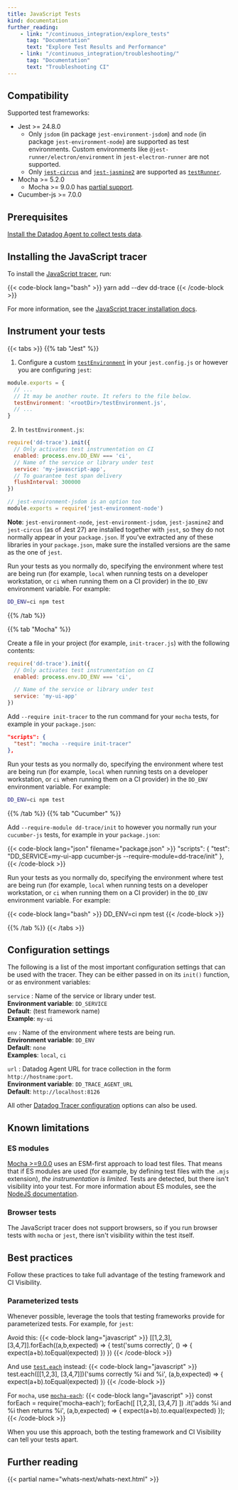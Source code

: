 ```yaml
---
title: JavaScript Tests
kind: documentation
further_reading:
    - link: "/continuous_integration/explore_tests"
      tag: "Documentation"
      text: "Explore Test Results and Performance"
    - link: "/continuous_integration/troubleshooting/"
      tag: "Documentation"
      text: "Troubleshooting CI"
---
```


## Compatibility

Supported test frameworks:
* Jest >= 24.8.0
  * Only `jsdom` (in package `jest-environment-jsdom`) and `node` (in package `jest-environment-node`) are supported as test environments. Custom environments like `@jest-runner/electron/environment` in `jest-electron-runner` are not supported.
  * Only [`jest-circus`][1] and [`jest-jasmine2`][2] are supported as [`testRunner`][3].
* Mocha >= 5.2.0
  * Mocha >= 9.0.0 has [partial support](#known-limitations).
* Cucumber-js >= 7.0.0

## Prerequisites

[Install the Datadog Agent to collect tests data][4].

## Installing the JavaScript tracer

To install the [JavaScript tracer][5], run:

{{< code-block lang="bash" >}}
yarn add --dev dd-trace
{{< /code-block >}}

For more information, see the [JavaScript tracer installation docs][6].

## Instrument your tests

{{< tabs >}}
{{% tab "Jest" %}}

1. Configure a custom [`testEnvironment`][1] in your `jest.config.js` or however you are configuring `jest`:

```javascript
module.exports = {
  // ...
  // It may be another route. It refers to the file below.
  testEnvironment: '<rootDir>/testEnvironment.js',
  // ...
}
```

2. In `testEnvironment.js`:

```javascript
require('dd-trace').init({
  // Only activates test instrumentation on CI
  enabled: process.env.DD_ENV === 'ci',
  // Name of the service or library under test
  service: 'my-javascript-app',
  // To guarantee test span delivery
  flushInterval: 300000
})

// jest-environment-jsdom is an option too
module.exports = require('jest-environment-node')
```

<div class="alert alert-warning"><strong>Note</strong>: <code>jest-environment-node</code>, <code>jest-environment-jsdom</code>, <code>jest-jasmine2</code> and <code>jest-circus</code> (as of Jest 27) are installed together with <code>jest</code>, so they do not normally appear in your <code>package.json</code>. If you've extracted any of these libraries in your <code>package.json</code>, make sure the installed versions are the same as the one of <code>jest</code>.</div>

Run your tests as you normally do, specifying the environment where test are being run (for example, `local` when running tests on a developer workstation, or `ci` when running them on a CI provider) in the `DD_ENV` environment variable. For example:

```bash
DD_ENV=ci npm test
```


[1]: https://jestjs.io/docs/en/configuration#testenvironment-string
{{% /tab %}}

{{% tab "Mocha" %}}

Create a file in your project (for example, `init-tracer.js`) with the following contents:

```javascript
require('dd-trace').init({
  // Only activates test instrumentation on CI
  enabled: process.env.DD_ENV === 'ci',

  // Name of the service or library under test
  service: 'my-ui-app'
})
```

Add `--require init-tracer` to the run command for your `mocha` tests, for example in your `package.json`:

```json
"scripts": {
  "test": "mocha --require init-tracer"
},
```

Run your tests as you normally do, specifying the environment where test are being run (for example, `local` when running tests on a developer workstation, or `ci` when running them on a CI provider) in the `DD_ENV` environment variable. For example:

```bash
DD_ENV=ci npm test
```

{{% /tab %}}
{{% tab "Cucumber" %}}

Add `--require-module dd-trace/init` to however you normally run your `cucumber-js` tests, for example in your `package.json`:

{{< code-block lang="json" filename="package.json" >}}
"scripts": {
  "test": "DD_SERVICE=my-ui-app cucumber-js --require-module=dd-trace/init"
},
{{< /code-block >}}

Run your tests as you normally do, specifying the environment where test are being run (for example, `local` when running tests on a developer workstation, or `ci` when running them on a CI provider) in the `DD_ENV` environment variable. For example:

{{< code-block lang="bash" >}}
DD_ENV=ci npm test
{{< /code-block >}}

{{% /tab %}}
{{< /tabs >}}

## Configuration settings

The following is a list of the most important configuration settings that can be used with the tracer. They can be either passed in on its `init()` function, or as environment variables:

`service`
: Name of the service or library under test.<br/>
**Environment variable**: `DD_SERVICE`<br/>
**Default**: (test framework name)<br/>
**Example**: `my-ui`

`env`
: Name of the environment where tests are being run.<br/>
**Environment variable**: `DD_ENV`<br/>
**Default**: `none`<br/>
**Examples**: `local`, `ci`

`url`
: Datadog Agent URL for trace collection in the form `http://hostname:port`.<br/>
**Environment variable**: `DD_TRACE_AGENT_URL`<br/>
**Default**: `http://localhost:8126`

All other [Datadog Tracer configuration][7] options can also be used.


## Known limitations

### ES modules
[Mocha >=9.0.0][8] uses an ESM-first approach to load test files. That means that if ES modules are used (for example, by defining test files with the `.mjs` extension), _the instrumentation is limited_. Tests are detected, but there isn't visibility into your test. For more information about ES modules, see the [NodeJS documentation][9].

### Browser tests
The JavaScript tracer does not support browsers, so if you run browser tests with `mocha` or `jest`, there isn't visibility within the test itself.

## Best practices

Follow these practices to take full advantage of the testing framework and CI Visibility.

### Parameterized tests

Whenever possible, leverage the tools that testing frameworks provide for parameterized tests. For example, for `jest`:

Avoid this:
{{< code-block lang="javascript" >}}
[[1,2,3], [3,4,7]].forEach((a,b,expected) => {
  test('sums correctly', () => {
    expect(a+b).toEqual(expected)
  })
})
{{< /code-block >}}

And use [`test.each`][10] instead:
{{< code-block lang="javascript" >}}
test.each([[1,2,3], [3,4,7]])('sums correctly %i and %i', (a,b,expected) => {
  expect(a+b).toEqual(expected)
})
{{< /code-block >}}

For `mocha`, use [`mocha-each`][11]:
{{< code-block lang="javascript" >}}
const forEach = require('mocha-each');
forEach([
  [1,2,3],
  [3,4,7]
])
.it('adds %i and %i then returns %i', (a,b,expected) => {
  expect(a+b).to.equal(expected)
});
{{< /code-block >}}

When you use this approach, both the testing framework and CI Visibility can tell your tests apart.


## Further reading

{{< partial name="whats-next/whats-next.html" >}}

[1]: https://github.com/facebook/jest/tree/master/packages/jest-circus
[2]: https://github.com/facebook/jest/tree/master/packages/jest-jasmine2
[3]: https://jestjs.io/docs/configuration#testrunner-string
[4]: /continuous_integration/setup_tests/agent/
[5]: https://github.com/DataDog/dd-trace-js
[6]: /tracing/setup_overview/setup/nodejs
[7]: /tracing/setup_overview/setup/nodejs/?tab=containers#configuration
[8]: https://github.com/mochajs/mocha/releases/tag/v9.0.0
[9]: https://nodejs.org/api/packages.html#packages_determining_module_system
[10]: https://jestjs.io/docs/api#testeachtablename-fn-timeout
[11]: https://github.com/ryym/mocha-each
